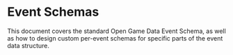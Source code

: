 # Event Schemas

This document covers the standard Open Game Data Event Schema, as well as how to design custom per-event schemas for specific parts of the event data structure.